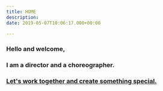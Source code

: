 ```yaml
---
title: HOME
description: 
date: 2019-05-07T10:06:17.000+00:00

---
```

### **Hello and welcome,**

### **I am a director and a choreographer.**

### [**Let's work together and create something special.**](/contact)